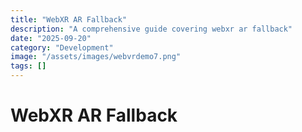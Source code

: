 ```yaml
---
title: "WebXR AR Fallback"
description: "A comprehensive guide covering webxr ar fallback"
date: "2025-09-20"
category: "Development"
image: "/assets/images/webvrdemo7.png"
tags: []
---
```


# WebXR AR Fallback



